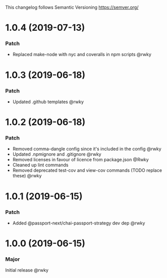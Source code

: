 This changelog follows Semantic Versioning https://semver.org/

# 1.0.4 (2019-07-13)

### Patch

* Replaced make-node with nyc and coveralls in npm scripts @rwky

# 1.0.3 (2019-06-18)

### Patch

* Updated .github templates @rwky

# 1.0.2 (2019-06-18)

### Patch

* Removed comma-dangle config since it's included in the config @rwky
* Updated .npmignore and .gitignore @rwky
* Removed licenses in favour of licence from package.json @Rwky
* Cleaned up lint commands
* Removed deprecated test-cov and view-cov commands (TODO replace these) @rwky

# 1.0.1 (2019-06-15)

### Patch

* Added @passport-next/chai-passport-strategy dev dep @rwky

# 1.0.0 (2019-06-15)

### Major

Initial release @rwky
